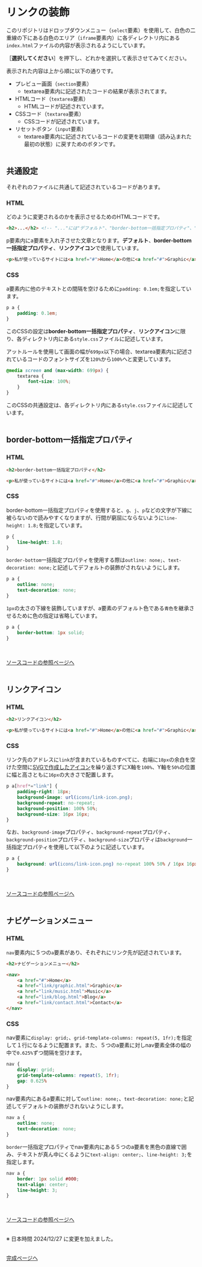 # リンクの装飾

このリポジトリはドロップダウンメニュー（`select`要素）を使用して、白色の二重線の下にある白色のエリア（`iframe`要素内）に各ディレクトリ内にある`index.html`ファイルの内容が表示されるようにしています。

［**選択してください**］を押下し、どれかを選択して表示させてみてください。

表示された内容は上から順に以下の通りです。

- プレビュー画面（`section`要素）
    - textarea要素内に記述されたコードの結果が表示されてます。
- HTMLコード（`textarea`要素）
    - HTMLコードが記述されています。
- CSSコード（`textarea`要素）
    - CSSコードが記述されています。
- リセットボタン（`input`要素）
    - textarea要素内に記述されているコードの変更を初期値（読み込まれた最初の状態）に戻すためのボタンです。
<br><br>

## 共通設定

それぞれのファイルに共通して記述されているコードがあります。

### HTML

どのように変更されるのかを表示させるためのHTMLコードです。

```html
<h2>...</h2> <!-- "..."には"デフォルト"、"border-bottom一括指定プロパティ"、"リンクアイコン"、"ナビゲーションメニュー"と記述されています -->
```

p要素内にa要素を入れ子させた文章となります。**デフォルト**、**border-bottom一括指定プロパティ**、**リンクアイコン**で使用しています。

```html
<p>私が使っているサイトには<a href="#">Home</a>の他に<a href="#">Graphic</a>、<a href="#">Music</a>、<a href="#">Blog</a>、<a href="#">Contact</a>といったリンクがあります。</p>
```

### CSS

a要素内に他のテキストとの間隔を空けるために`padding: 0.1em;`を指定しています。

```css
p a {
    padding: 0.1em;
}
```

このCSSの設定は**border-bottom一括指定プロパティ**、**リンクアイコン**に限り、各ディレクトリ内にある`style.css`ファイルに記述しています。

アットルールを使用して画面の幅が`699px`以下の場合、textarea要素内に記述されているコードのフォントサイズを`120%`から`100%`へと変更しています。 

```css
@media screen and (max-width: 699px) {
    textarea {
        font-size: 100%;
    }
}
```

このCSSの共通設定は、各ディレクトリ内にある`style.css`ファイルに記述しています。
<br><br>

## border-bottom一括指定プロパティ

### HTML

```html
<h2>border-bottom一括指定プロパティ</h2>

<p>私が使っているサイトには<a href="#">Home</a>の他に<a href="#">Graphic</a>、<a href="#">Music</a>、<a href="#">Blog</a>、<a href="#">Contact</a>といったリンクがあります。</p>
```

### CSS

border-bottom一括指定プロパティを使用すると、`g`、`j`、`p`などの文字が下線に被らないので読みやすくなりますが、行間が窮屈にならないように`line-height: 1.8;`を指定しています。

```css
p {
    line-height: 1.8;
}
```

`border-bottom`一括指定プロパティを使用する際は`outline: none;`、`text-decoration: none;`と記述してデフォルトの装飾がされないようにします。

```css
p a {
    outline: none;
    text-decoration: none;
}
```

`1px`の太さの下線を装飾していますが、a要素のデフォルト色である`青色`を継承させるために色の指定は省略しています。

```css
p a {
    border-bottom: 1px solid;
}
```
<br>

[ソースコードの参照ページへ](border-bottom/index.html "border-bottom/index.html")
<br><br>

## リンクアイコン

### HTML

```html
<h2>リンクアイコン</h2>

<p>私が使っているサイトには<a href="#">Home</a>の他に<a href="#">Graphic</a>、<a href="#">Music</a>、<a href="#">Blog</a>、<a href="#">Contact</a>といったリンクがあります。</p>
```

### CSS

リンク先のアドレスに`link`が含まれているものすべてに、右端に`18px`の余白を空けた空間に[SVGで作成したアイコン](link-icon/icons/link-icon.png "link-icon/icons/link-icon.png")を繰り返さずにX軸を`100%`、Y軸を`50%`の位置に幅と高さともに`16px`の大きさで配置します。

```css
p a[href*="link"] {
    padding-right: 18px;
    background-image: url(icons/link-icon.png);
    background-repeat: no-repeat;
    background-position: 100% 50%;
    background-size: 16px 16px;
}
```

なお、`background-image`プロパティ、`background-repeat`プロパティ、`background-position`プロパティ、`background-size`プロパティは`background`一括指定プロパティを使用して以下のように記述しています。

```css
p a {
    background: url(icons/link-icon.png) no-repeat 100% 50% / 16px 16px;
}
```
<br>

[ソースコードの参照ページへ](link-icon/index.html "link-icon/index.html")
<br><br>

## ナビゲーションメニュー

### HTML

`nav`要素内に５つの`a`要素があり、それぞれにリンク先が記述されています。

```html
<h2>ナビゲーションメニュー</h2>

<nav>
    <a href="#">Home</a>
    <a href="link/graphic.html">Graphic</a>
    <a href="link/music.html">Music</a>
    <a href="link/blog.html">Blog</a>
    <a href="link/contact.html">Contact</a>
</nav>
```

### CSS

nav要素に`display: grid;`、`grid-template-columns: repeat(5, 1fr);`を指定して１行になるように配置ます。また、５つのa要素に対しnav要素全体の幅の中で`0.625%`ずつ間隔を空けます。

```css
nav {
    display: grid;
    grid-template-columns: repeat(5, 1fr);
    gap: 0.625%
}
```

nav要素内にあるa要素に対して`outline: none;`、`text-decoration: none;`と記述してデフォルトの装飾がされないようにします。

```css
nav a {
    outline: none;
    text-decoration: none;
}
```

`border`一括指定プロパティでnav要素内にある５つのa要素を黒色の直線で囲み、テキストが真ん中にくるように`text-align: center;`、`line-height: 3;`を指定します。

```css
nav a {
    border: 1px solid #000;
    text-align: center;
    line-height: 3;
}
```
<br>

[ソースコードの参照ページへ](navigation/index.html "navigation/index.html")
<br><br>

※ 日本時間 2024/12/27 に変更を加えました。
<br><br>

[完成ページへ](https://yscyber.github.io/link-decoration/ "https://yscyber.github.io/link-decoration/")
